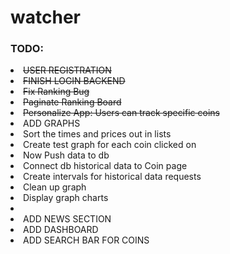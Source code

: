 # watcher


<div>
<h3>TODO:</h3>
<li><s>USER REGISTRATION</s></li>
<li><s>FINISH LOGIN BACKEND</s></li>
<li><s>Fix Ranking Bug</s></li>
<li><s>Paginate Ranking Board</s></li>
<li><s>Personalize App: Users can track specific coins</s></li>
</div>
<div>
<li>ADD GRAPHS</li>
<li>Sort the times and prices out in lists</li>
<li>Create test graph for each coin clicked on </li>
<li>Now Push data to db</li>
<li>Connect db historical data to Coin page</li>
<li>Create intervals for historical data requests</li>
<li>Clean up graph</li>
<li>Display graph charts<li>
</div>
<div>
<li>ADD NEWS SECTION</li>
<li>ADD DASHBOARD</li>

<li>ADD SEARCH BAR FOR COINS</li>
</div>

